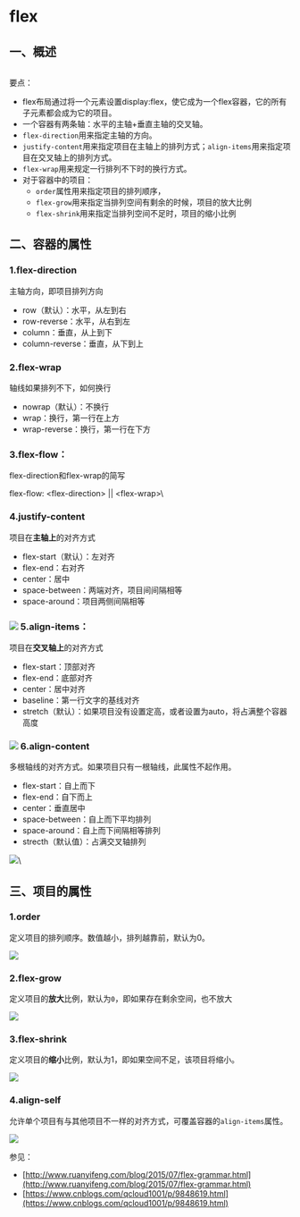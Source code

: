 # flex

## &#x20;一、概述

<figure><img src="../../.gitbook/assets/image (11) (1).png" alt=""><figcaption></figcaption></figure>

要点：

* flex布局通过将一个元素设置display:flex，使它成为一个flex容器，它的所有子元素都会成为它的项目。
* 一个容器有两条轴：水平的主轴+垂直主轴的交叉轴。
* `flex-direction`用来指定主轴的方向。
* `justify-content`用来指定项目在主轴上的排列方式；`align-items`用来指定项目在交叉轴上的排列方式。
* `flex-wrap`用来规定一行排列不下时的换行方式。
* 对于容器中的项目：
  * `order`属性用来指定项目的排列顺序，
  * `flex-grow`用来指定当排列空间有剩余的时候，项目的放大比例
  * `flex-shrink`用来指定当排列空间不足时，项目的缩小比例

## 二、容器的属性

### 1.flex-direction

主轴方向，即项目排列方向

* row（默认）：水平，从左到右
* row-reverse：水平，从右到左
* column：垂直，从上到下
* column-reverse：垂直，从下到上

### &#x20;2.flex-wrap

轴线如果排列不下，如何换行

* nowrap（默认）：不换行
* wrap：换行，第一行在上方
* wrap-reverse：换行，第一行在下方

### &#x20;3.flex-flow：

flex-direction和flex-wrap的简写

flex-flow: \<flex-direction> || \<flex-wrap>\


### 4.justify-content

项目在**主轴上**的对齐方式

* flex-start（默认）：左对齐
* flex-end：右对齐
* center：居中
* space-between：两端对齐，项目间间隔相等
* space-around：项目两侧间隔相等

### ![](<../../.gitbook/assets/image (10).png>)  5.align-items：

项目在**交叉轴上**的对齐方式

* flex-start：顶部对齐
* flex-end：底部对齐
* center：居中对齐
* baseline：第一行文字的基线对齐
* stretch（默认）：如果项目没有设置定高，或者设置为auto，将占满整个容器高度

### ![](<../../.gitbook/assets/image (9).png>)  6.align-content

多根轴线的对齐方式。如果项目只有一根轴线，此属性不起作用。

* flex-start：自上而下
* flex-end：自下而上
* center：垂直居中
* space-between：自上而下平均排列
* space-around：自上而下间隔相等排列
* strecth（默认值）：占满交叉轴排列

![](<../../.gitbook/assets/image (7).png>)\


## 三、项目的属性

### 1.order

定义项目的排列顺序。数值越小，排列越靠前，默认为0。

![](<../../.gitbook/assets/image (1) (2) (1).png>)

### 2.flex-grow

定义项目的**放大**比例，默认为`0`，即如果存在剩余空间，也不放大

![](<../../.gitbook/assets/image (2) (2).png>)



### 3.flex-shrink

定义项目的**缩小**比例，默认为1，即如果空间不足，该项目将缩小。

![](<../../.gitbook/assets/image (6) (1).png>)



### 4.align-self

允许单个项目有与其他项目不一样的对齐方式，可覆盖容器的`align-items`属性。

![](<../../.gitbook/assets/image (4) (1).png>)



参见：

* [http://www.ruanyifeng.com/blog/2015/07/flex-grammar.html](http://www.ruanyifeng.com/blog/2015/07/flex-grammar.html)
* [https://www.cnblogs.com/qcloud1001/p/9848619.html](https://www.cnblogs.com/qcloud1001/p/9848619.html)

